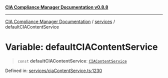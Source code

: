 [**CIA Compliance Manager Documentation v0.8.8**](../../README.md)

***

[CIA Compliance Manager Documentation](../../modules.md) / [services](../README.md) / defaultCIAContentService

# Variable: defaultCIAContentService

> `const` **defaultCIAContentService**: [`CIAContentService`](../classes/CIAContentService.md)

Defined in: [services/ciaContentService.ts:1230](https://github.com/Hack23/cia-compliance-manager/blob/67855c73d041b21b5f90a46884e0e48cd0961cda/src/services/ciaContentService.ts#L1230)
